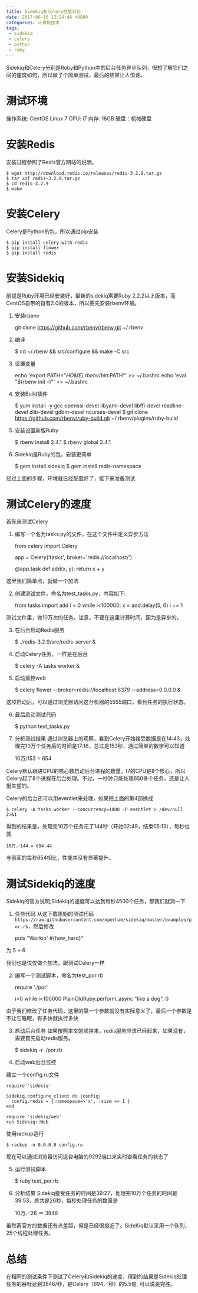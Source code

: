 ```yaml
---
title: Sidekiq和Celery性能对比
date: 2017-06-16 12:24:46 +0800
categories: 计算机技术 
tags:
 - sidekiq
 - celery
 - python
 - ruby
---
```


Sidekiq和Celery分别是Ruby和Python中的后台任务异步队列，很想了解它们之间的速度如何，所以做了个简单测试，最后的结果让人惊讶。

<!-- more -->

测试环境
=======
操作系统: CentOS Linux 7
CPU: i7
内存: 16GB
硬盘：机械硬盘

安装Redis
========
安装过程参照了Redis官方网站的说明，

	$ wget http://download.redis.io/releases/redis-3.2.9.tar.gz
	$ tar xzf redis-3.2.9.tar.gz
	$ cd redis-3.2.9
	$ make


安装Celery
=========
Celery是Python的包，所以通过pip安装

	$ pip install celery-with-redis
	$ pip install flower
	$ pip install redis


安装Sidekiq
==========


前提是Ruby环境已经安装好，最新的sidekiq需要Ruby 2.2.2以上版本，而CentOS自带的自有2.0的版本，所以要先安装rbenv环境。

1. 安装rbenv

	git clone https://github.com/rbenv/rbenv.git ~/.rbenv

2. 编译

	$ cd ~/.rbenv && src/configure && make -C src

3. 设置变量

	echo 'export PATH="$HOME/.rbenv/bin:$PATH"' >> ~/.bashrc
	echo 'eval "$(rbenv init -)"' >> ~/.bashrc

4. 安装Build插件

	$ yum install -y gcc openssl-devel libyaml-devel libffi-devel readline-devel zlib-devel gdbm-devel ncurses-devel
	$ git clone https://github.com/rbenv/ruby-build.git ~/.rbenv/plugins/ruby-build

5. 安装设置新版Ruby

	$ rbenv install 2.4.1
	$ rbenv global 2.4.1
	
6. Sidekiq是Ruby的包，安装更简单

	$ gem install sidekiq
	$ gem install redis-namespace

经过上面的步骤，环境就已经配置好了，接下来准备测试

测试Celery的速度
===============
首先来测试Celery

1. 编写一个名为tasks.py的文件，在这个文件中定义异步方法

	from celery import Celery

	app = Celery('tasks', broker='redis://localhost/')

	@app.task
	def add(x, y):
	    return x + y

这里我们简单点，就做一个加法

2. 创建测试文件，命名为test_tasks.py，内容如下:

	from tasks import add
	i = 0
	while i<100000:
		x = add.delay(5, 6)
		i += 1

测试文件里，做10万次的任务。注意，不要在这里计算时间，因为是异步的。

3. 在后台启动Redis服务

	$ ./redis-3.2.9/src/redis-server &

4. 启动Celery任务，一样是在后台

	$ celery -A tasks worker &

5. 启动监控web

	$ celery flower --broker=redis://localhost:6379 --address=0.0.0.0 &

这项启动后，可以通过浏览器访问这台机器的5555端口，看到任务的执行状态。

6. 最后启动测试代码

	$ python test_tasks.py

7. 分析测试结果
通过浏览器上的观察，看到Celery开始接受数据是在14:43，处理完10万个任务后的时间是17:16，总过是153秒，通过简单的数学可以知道

	10万/153 = 654

Celery默认跟进CPU的核心数启动后台进程的数量，I7的CPU是8个核心，所以Celery起了8个进程在后台处理。不过，一秒钟只能处理650多个任务，还是让人挺失望的。

Celery的后台还可以用eventlet来处理，如果把上面的第4部换成

	$ celery -A tasks worker --concurrency=1000 -P eventlet > /dev/null 2>&1

得到的结果是，处理完10万个任务花了144秒（开始02:49，结束05:13），每秒也就

	10万／144 = 694.44

与前面的每秒654相比，性能并没有显著提升。

测试Sidekiq的速度
===============
Sidekiq的官方说明,Sidekiq的速度可以达到每秒4500个任务，那我们就测一下

1. 任务代码
从这下载原始的测试代码`https://raw.githubusercontent.com/mperham/sidekiq/master/examples/por.rb`，然后修改

	puts "Workin' #{how_hard}"

为
	5 + 6

我们也是仅仅做个加法，跟测试Celery一样

2. 编写一个测试脚本，命名为test_por.rb

	require './por'

	i=0
	while i<100000
		PlainOldRuby.perform_async "like a dog", 0

由于我们修改了任务代码，这里的第一个参数就没有实际意义了，最后一个参数是不让它睡眠，有多快就执行多快

3. 启动后台任务
如果按照本文的顺序来，redis服务应该已经起来，如果没有，需要首先启动redis服务。

	$ sidekiq -r ./por.rb

4. 启动web后台监控
	
建立一个config.ru文件

	require 'sidekiq'

	Sidekiq.configure_client do |config|
	  config.redis = {:namespace=>'x', :size => 1 }
	end

	require 'sidekiq/web'
	run Sidekiq::Web

使用rackup运行
	
	$ rackup -o 0.0.0.0 config.ru

现在可以通过浏览器访问这台电脑的9292端口来实时查看任务的状态了

5. 运行测试脚本

	$ ruby test_por.rb

6. 分析结果
Sidekiq接受任务的时间是39:27，处理完10万个任务的时间是39:53，总共是26秒，每秒处理任务的数量是

	10万／26 ＝ 3846

虽然离官方的数据还有点差距，但是已经很接近了。SideKiq默认采用一个队列，25个线程处理任务。

总结
===

在相同的测试条件下测试了Celery和Sidekiq的速度，得到的结果是Sidekiq处理任务的吞吐达到3846/秒，是Celery（694／秒）的5.5倍, 可以说是完胜。



